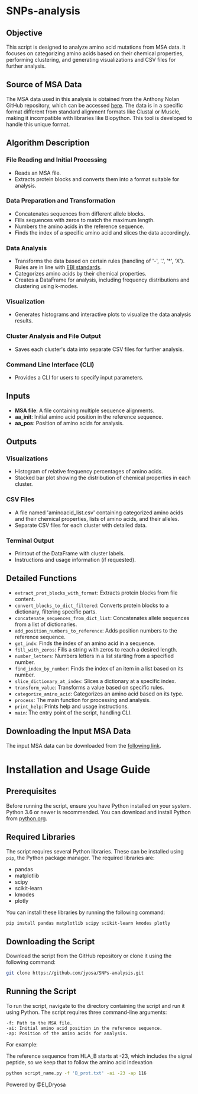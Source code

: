 # SNPs-analysis


## Objective
This script is designed to analyze amino acid mutations from MSA data. It focuses on categorizing amino acids based on their chemical properties, performing clustering, and generating visualizations and CSV files for further analysis.

## Source of MSA Data
The MSA data used in this analysis is obtained from the Anthony Nolan GitHub repository, which can be accessed [here](https://github.com/ANHIG/IMGTHLA). The data is in a specific format different from standard alignment formats like Clustal or Muscle, making it incompatible with libraries like Biopython. This tool is developed to handle this unique format.

## Algorithm Description

### File Reading and Initial Processing
- Reads an MSA file.
- Extracts protein blocks and converts them into a format suitable for analysis.

### Data Preparation and Transformation
- Concatenates sequences from different allele blocks.
- Fills sequences with zeros to match the maximum length.
- Numbers the amino acids in the reference sequence.
- Finds the index of a specific amino acid and slices the data accordingly.

### Data Analysis
- Transforms the data based on certain rules (handling of '-', '.', '*', ‘X'). Rules are in line with [EBI standards](https://www.ebi.ac.uk/ipd/imgt/hla/alignment/help/).
- Categorizes amino acids by their chemical properties.
- Creates a DataFrame for analysis, including frequency distributions and clustering using k-modes.

### Visualization
- Generates histograms and interactive plots to visualize the data analysis results.

### Cluster Analysis and File Output
- Saves each cluster's data into separate CSV files for further analysis.

### Command Line Interface (CLI)
- Provides a CLI for users to specify input parameters.

## Inputs
- **MSA file**: A file containing multiple sequence alignments.
- **aa_init**: Initial amino acid position in the reference sequence.
- **aa_pos**: Position of amino acids for analysis.

## Outputs

### Visualizations
- Histogram of relative frequency percentages of amino acids.
- Stacked bar plot showing the distribution of chemical properties in each cluster.

### CSV Files
- A file named 'aminoacid_list.csv' containing categorized amino acids and their chemical properties, lists of amino acids, and their alleles.
- Separate CSV files for each cluster with detailed data.

### Terminal Output
- Printout of the DataFrame with cluster labels.
- Instructions and usage information (if requested).

## Detailed Functions
- `extract_prot_blocks_with_format`: Extracts protein blocks from file content.
- `convert_blocks_to_dict_filtered`: Converts protein blocks to a dictionary, filtering specific parts.
- `concatenate_sequences_from_dict_list`: Concatenates allele sequences from a list of dictionaries.
- `add_position_numbers_to_reference`: Adds position numbers to the reference sequence.
- `get_indx`: Finds the index of an amino acid in a sequence.
- `fill_with_zeros`: Fills a string with zeros to reach a desired length.
- `number_letters`: Numbers letters in a list starting from a specified number.
- `find_index_by_number`: Finds the index of an item in a list based on its number.
- `slice_dictionary_at_index`: Slices a dictionary at a specific index.
- `transform_value`: Transforms a value based on specific rules.
- `categorize_amino_acid`: Categorizes an amino acid based on its type.
- `process`: The main function for processing and analysis.
- `print_help`: Prints help and usage instructions.
- `main`: The entry point of the script, handling CLI.

## Downloading the Input MSA Data
The input MSA data can be downloaded from the [following link](https://github.com/ANHIG/IMGTHLA/blob/Latest/Alignments_Rel_3540.zip).

# Installation and Usage Guide

## Prerequisites
Before running the script, ensure you have Python installed on your system. Python 3.6 or newer is recommended. You can download and install Python from [python.org](https://www.python.org/downloads/).

## Required Libraries
The script requires several Python libraries. These can be installed using `pip`, the Python package manager. The required libraries are:
- pandas
- matplotlib
- scipy
- scikit-learn
- kmodes
- plotly

You can install these libraries by running the following command:

```bash
pip install pandas matplotlib scipy scikit-learn kmodes plotly
```

## Downloading the Script

Download the script from the GitHub repository or clone it using the following command:

```bash
git clone https://github.com/jyosa/SNPs-analysis.git
```

## Running the Script

To run the script, navigate to the directory containing the script and run it using Python. The script requires three command-line arguments:

    -f: Path to the MSA file.
    -ai: Initial amino acid position in the reference sequence.
    -ap: Position of the amino acids for analysis.

For example:

The reference sequence from HLA_B starts at -23, which includes the signal peptide, so we keep that to follow the amino acid indexation 

```bash
python script_name.py -f 'B_prot.txt' -ai -23 -ap 116
```

Powered by @El_Dryosa
